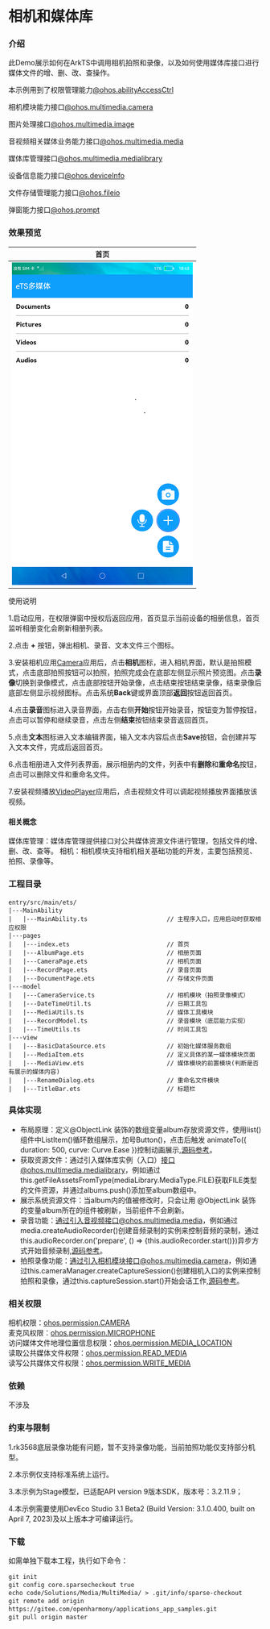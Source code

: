 # 相机和媒体库

### 介绍

此Demo展示如何在ArkTS中调用相机拍照和录像，以及如何使用媒体库接口进行媒体文件的增、删、改、查操作。  

本示例用到了权限管理能力[@ohos.abilityAccessCtrl](https://gitee.com/openharmony/docs/blob/master/zh-cn/application-dev/reference/apis/js-apis-abilityAccessCtrl.md )

相机模块能力接口[@ohos.multimedia.camera](https://gitee.com/openharmony/docs/blob/master/zh-cn/application-dev/reference/apis/js-apis-camera.md )  

图片处理接口[@ohos.multimedia.image](https://gitee.com/openharmony/docs/blob/master/zh-cn/application-dev/reference/apis/js-apis-image.md ) 

音视频相关媒体业务能力接口[@ohos.multimedia.media](https://gitee.com/openharmony/docs/blob/master/zh-cn/application-dev/reference/apis/js-apis-media.md )  

媒体库管理接口[@ohos.multimedia.medialibrary](https://gitee.com/openharmony/docs/blob/master/zh-cn/application-dev/reference/apis/js-apis-medialibrary.md )  

设备信息能力接口[@ohos.deviceInfo](https://gitee.com/openharmony/docs/blob/master/zh-cn/application-dev/reference/apis/js-apis-device-info.md )  

文件存储管理能力接口[@ohos.fileio](https://gitee.com/openharmony/docs/blob/master/zh-cn/application-dev/reference/apis/js-apis-fileio.md )  

弹窗能力接口[@ohos.prompt](https://gitee.com/openharmony/docs/blob/master/zh-cn/application-dev/reference/apis/js-apis-prompt.md )  

### 效果预览
|首页|
|-------|
|![main](screenshots/devices/main.png)|

使用说明

1.启动应用，在权限弹窗中授权后返回应用，首页显示当前设备的相册信息，首页监听相册变化会刷新相册列表。

2.点击 **+** 按钮，弹出相机、录音、文本文件三个图标。

3.安装相机应用[Camera](lib/CameraPage-1.0.0.hap)应用后，点击**相机**图标，进入相机界面，默认是拍照模式，点击底部拍照按钮可以拍照，拍照完成会在底部左侧显示照片预览图。点击**录像**切换到录像模式，点击底部按钮开始录像，点击结束按钮结束录像，结束录像后底部左侧显示视频图标。点击系统**Back**键或界面顶部**返回**按钮返回首页。

4.点击**录音**图标进入录音界面，点击右侧**开始**按钮开始录音，按钮变为暂停按钮，点击可以暂停和继续录音，点击左侧**结束**按钮结束录音返回首页。

5.点击**文本**图标进入文本编辑界面，输入文本内容后点击**Save**按钮，会创建并写入文本文件，完成后返回首页。

6.点击相册进入文件列表界面，展示相册内的文件，列表中有**删除**和**重命名**按钮，点击可以删除文件和重命名文件。

7.安装视频播放[VideoPlayer](lib/VideoPlayer.hap)应用后，点击视频文件可以调起视频播放界面播放该视频。

#### 相关概念

媒体库管理：媒体库管理提供接口对公共媒体资源文件进行管理，包括文件的增、删、改、查等。
相机：相机模块支持相机相关基础功能的开发，主要包括预览、拍照、录像等。

### 工程目录
```
entry/src/main/ets/
|---MainAbility
|   |---MainAbility.ts                      // 主程序入口，应用启动时获取相应权限
|---pages
|   |---index.ets                           // 首页
|   |---AlbumPage.ets                       // 相册页面
|   |---CameraPage.ets                      // 相机页面
|   |---RecordPage.ets                      // 录音页面
|   |---DocumentPage.ets                    // 存储文件页面
|---model                                  
|   |---CameraService.ts                    // 相机模块（拍照录像模式）
|   |---DateTimeUtil.ts                     // 日期工具包
|   |---MediaUtils.ts                       // 媒体工具模块
|   |---RecordModel.ts                      // 录音模块（底层能力实现）
|   |---TimeUtils.ts                        // 时间工具包
|---view                                    
|   |---BasicDataSource.ets                 // 初始化媒体服务数组
|   |---MediaItem.ets                       // 定义具体的某一媒体模块页面 
|   |---MediaView.ets                       // 媒体模块的前置模块(判断是否有展示的媒体内容)
|   |---RenameDialog.ets                    // 重命名文件模块 
|   |---TitleBar.ets                        // 标题栏                                                           
```

### 具体实现

* 布局原理：定义@ObjectLink 装饰的数组变量album存放资源文件，使用list()组件中ListItem()循环数组展示，加号Button()，点击后触发 animateTo({ duration: 500, curve: Curve.Ease })控制动画展示,[源码参考](entry/src/main/ets/pages/Index.ets )。    
* 获取资源文件：通过引入媒体库实例（入口）接口@ohos.multimedia.medialibrary，例如通过this.getFileAssetsFromType(mediaLibrary.MediaType.FILE)获取FILE类型的文件资源，并通过albums.push()添加至album数组中。  
* 展示系统资源文件：当album内的值被修改时，只会让用 @ObjectLink 装饰的变量album所在的组件被刷新，当前组件不会刷新。
* 录音功能：通过引入音视频接口@ohos.multimedia.media，例如通过media.createAudioRecorder()创建音频录制的实例来控制音频的录制，通过this.audioRecorder.on('prepare', () => {this.audioRecorder.start()})异步方式开始音频录制,[源码参考](entry/src/main/ets/model/RecordModel.ts )。
* 拍照录像功能：通过引入相机模块接口@ohos.multimedia.camera，例如通过this.cameraManager.createCaptureSession()创建相机入口的实例来控制拍照和录像，通过this.captureSession.start()开始会话工作,[源码参考](entry/src/main/ets/model/CameraService.ts )。
  

### 相关权限
相机权限：[ohos.permission.CAMERA](https://gitee.com/openharmony/docs/blob/master/zh-cn/application-dev/security/permission-list.md#ohospermissioncamera )  
麦克风权限：[ohos.permission.MICROPHONE](https://gitee.com/openharmony/docs/blob/master/zh-cn/application-dev/security/permission-list.md#ohospermissionmicrophone)    
访问媒体文件地理位置信息权限：[ohos.permission.MEDIA_LOCATION](https://gitee.com/openharmony/docs/blob/master/zh-cn/application-dev/security/permission-list.md#ohospermissionmedia_location )   
读取公共媒体文件权限：[ohos.permission.READ_MEDIA](https://gitee.com/openharmony/docs/blob/master/zh-cn/application-dev/security/permission-list.md#ohospermissionread_media )   
读写公共媒体文件权限：[ohos.permission.WRITE_MEDIA](https://gitee.com/openharmony/docs/blob/master/zh-cn/application-dev/security/permission-list.md#ohospermissionwrite_media )

### 依赖

不涉及

### 约束与限制

1.rk3568底层录像功能有问题，暂不支持录像功能，当前拍照功能仅支持部分机型。

2.本示例仅支持标准系统上运行。

3.本示例为Stage模型，已适配API version 9版本SDK，版本号：3.2.11.9；

4.本示例需要使用DevEco Studio 3.1 Beta2 (Build Version: 3.1.0.400, built on April 7, 2023)及以上版本才可编译运行。

### 下载

如需单独下载本工程，执行如下命令：

````
git init
git config core.sparsecheckout true
echo code/Solutions/Media/MultiMedia/ > .git/info/sparse-checkout
git remote add origin https://gitee.com/openharmony/applications_app_samples.git
git pull origin master
````